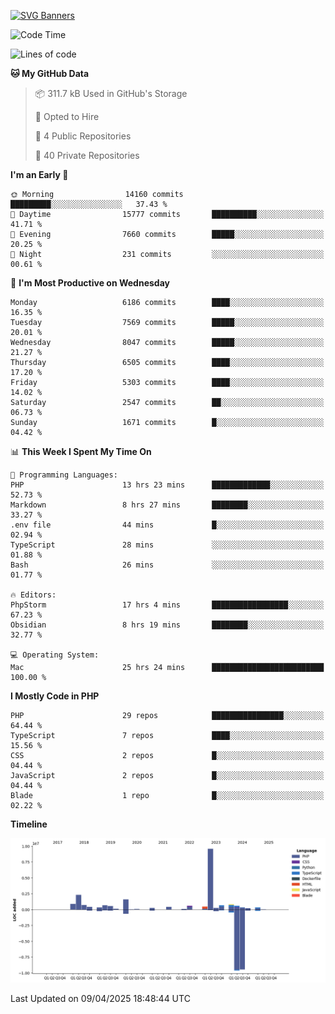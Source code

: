 [![SVG Banners](https://svg-banners.vercel.app/api?type=glitch&text1=Gere_Lajos%F0%9F%92%BB&width=800&height=400)](https://github.com/Akshay090/svg-banners)

<!--START_SECTION:waka-->
![Code Time](http://img.shields.io/badge/Code%20Time-2%2C355%20hrs%201%20min-blue)

![Lines of code](https://img.shields.io/badge/From%20Hello%20World%20I%27ve%20Written-22.2%20million%20lines%20of%20code-blue)

**🐱 My GitHub Data** 

> 📦 311.7 kB Used in GitHub's Storage 
 > 
> 💼 Opted to Hire
 > 
> 📜 4 Public Repositories 
 > 
> 🔑 40 Private Repositories 
 > 
**I'm an Early 🐤** 

```text
🌞 Morning                14160 commits       █████████░░░░░░░░░░░░░░░░   37.43 % 
🌆 Daytime                15777 commits       ██████████░░░░░░░░░░░░░░░   41.71 % 
🌃 Evening                7660 commits        █████░░░░░░░░░░░░░░░░░░░░   20.25 % 
🌙 Night                  231 commits         ░░░░░░░░░░░░░░░░░░░░░░░░░   00.61 % 
```
📅 **I'm Most Productive on Wednesday** 

```text
Monday                   6186 commits        ████░░░░░░░░░░░░░░░░░░░░░   16.35 % 
Tuesday                  7569 commits        █████░░░░░░░░░░░░░░░░░░░░   20.01 % 
Wednesday                8047 commits        █████░░░░░░░░░░░░░░░░░░░░   21.27 % 
Thursday                 6505 commits        ████░░░░░░░░░░░░░░░░░░░░░   17.20 % 
Friday                   5303 commits        ████░░░░░░░░░░░░░░░░░░░░░   14.02 % 
Saturday                 2547 commits        ██░░░░░░░░░░░░░░░░░░░░░░░   06.73 % 
Sunday                   1671 commits        █░░░░░░░░░░░░░░░░░░░░░░░░   04.42 % 
```


📊 **This Week I Spent My Time On** 

```text
💬 Programming Languages: 
PHP                      13 hrs 23 mins      █████████████░░░░░░░░░░░░   52.73 % 
Markdown                 8 hrs 27 mins       ████████░░░░░░░░░░░░░░░░░   33.27 % 
.env file                44 mins             █░░░░░░░░░░░░░░░░░░░░░░░░   02.94 % 
TypeScript               28 mins             ░░░░░░░░░░░░░░░░░░░░░░░░░   01.88 % 
Bash                     26 mins             ░░░░░░░░░░░░░░░░░░░░░░░░░   01.77 % 

🔥 Editors: 
PhpStorm                 17 hrs 4 mins       █████████████████░░░░░░░░   67.23 % 
Obsidian                 8 hrs 19 mins       ████████░░░░░░░░░░░░░░░░░   32.77 % 

💻 Operating System: 
Mac                      25 hrs 24 mins      █████████████████████████   100.00 % 
```

**I Mostly Code in PHP** 

```text
PHP                      29 repos            ████████████████░░░░░░░░░   64.44 % 
TypeScript               7 repos             ████░░░░░░░░░░░░░░░░░░░░░   15.56 % 
CSS                      2 repos             █░░░░░░░░░░░░░░░░░░░░░░░░   04.44 % 
JavaScript               2 repos             █░░░░░░░░░░░░░░░░░░░░░░░░   04.44 % 
Blade                    1 repo              █░░░░░░░░░░░░░░░░░░░░░░░░   02.22 % 
```



**Timeline**

![Lines of Code chart](https://raw.githubusercontent.com/gere-lajos/gere-lajos/main/assets/bar_graph.png)


 Last Updated on 09/04/2025 18:48:44 UTC
<!--END_SECTION:waka-->
